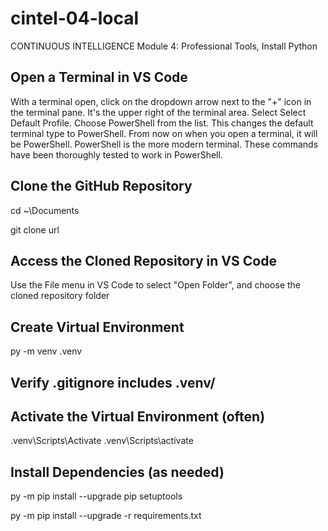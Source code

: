 # cintel-04-local
CONTINUOUS INTELLIGENCE Module 4: Professional Tools, Install Python

## Open a Terminal in VS Code
With a terminal open, click on the dropdown arrow next to the "+" icon in the terminal pane. It's the upper right of the terminal area. 
Select Select Default Profile.
Choose PowerShell from the list. This changes the default terminal type to PowerShell. From now on when you open a terminal, it will be PowerShell. PowerShell is the more modern terminal. These commands have been thoroughly tested to work in PowerShell.  

## Clone the GitHub Repository

cd ~\Documents

git clone url

## Access the Cloned Repository in VS Code
Use the File menu in VS Code to select "Open Folder", and choose the cloned repository folder

## Create Virtual Environment

py -m venv .venv

## Verify .gitignore includes .venv/

## Activate the Virtual Environment (often)

.venv\Scripts\Activate
.venv\Scripts\activate

## Install Dependencies  (as needed)

py -m pip install --upgrade pip setuptools

py -m pip install --upgrade -r requirements.txt

